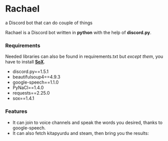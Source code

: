 # Rachael
a Discord bot that can do couple of things

Rachael is a Discord bot written in **python** with the help of **discord.py**.

### Requirements
Needed libraries can also be found in requirements.txt
but *except them*, you have to install **[SoX](http://sox.sourceforge.net)**.
- discord.py==1.5.1
- beautifulsoup4==4.9.3
- google-speech==1.1.0
- PyNaCl==1.4.0
- requests==2.25.0
- sox==1.4.1

### Features
- It can join to voice channels and speak the words you desired, thanks to google-speech.
- It can also fetch kitapyurdu and steam, then bring you the results:
